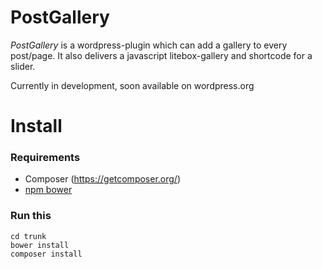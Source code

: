 # PostGallery

*PostGallery* is a wordpress-plugin which can add a gallery to every post/page.
It also delivers a javascript litebox-gallery and shortcode for a slider.

Currently in development, soon available on wordpress.org


# Install
### Requirements
- Composer (https://getcomposer.org/)
- [npm bower](http://bower.io/)

### Run this
```
cd trunk
bower install
composer install
```

